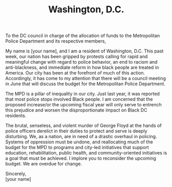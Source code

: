 ---
title: Washington, D.C.
permalink: "/dc"	
name: Letter to Council Members	
state: D.C.	
city: Washington	
layout: email	
recipients:	
- eom@dc.gov	
- judiciary@dccouncil.us	
- callen@dccouncil.us	
- abonds@dccouncil.us	
- mcheh@dccouncil.us	
- vgray@dccouncil.us	
- dgrosso@dccouncil.us	
- kmcduffie@dccouncil.us	
- pmendelson@dccouncil.us	
- bnadeau@dccouncil.us	
- rwhite@dccouncil.us	
- esilverman@dccouncil.us	
- btodd@dccouncil.us	
- twhite@dccouncil.us	
subject: DC Resident for Defunding the Metropolitan Police Department	
body: |	
  To the DC council in charge of the allocation of funds to the Metropolitan Police Department and its respective members, 	
  
  My name is [your name], and I am a resident of Washington, D.C. This past week, our nation has been gripped by protests calling for rapid and meaningful change with regard to police behavior, an end to racism and anti-blackness, and immediate reform in how black people are treated in America. Our city has been at the forefront of much of this action. Accordingly, it has come to my attention that there will be a council meeting in June that will discuss the budget for the Metropolitan Police Department. 	

  The MPD is a pillar of inequality in our city. Just last year, it was reported that most police stops involved Black people. I am concerned that the proposed increase/or the upcoming fiscal year will only serve to entrench this prejudice and worsen the disproportionate impact on Black DC residents. 	

  The brutal, senseless, and violent murder of George Floyd at the hands of police officers derelict in their duties to protect and serve is deeply disturbing. We, as a nation, are in need of a drastic overhaul in policing. Systems of oppression must be undone, and reallocating much of the budget for the MPD to programs and city-led initiatives that support education, rehabilitation, public health, and community-oriented initiatives is a goal that must be achieved. I implore you to reconsider the upcoming budget. We are overdue for change. 	

  Sincerely, 	
  [your name]
---